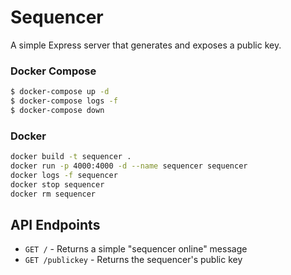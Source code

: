 # Sequencer

A simple Express server that generates and exposes a public key.

### Docker Compose

```bash
$ docker-compose up -d
$ docker-compose logs -f
$ docker-compose down
```

### Docker

```bash
docker build -t sequencer .
docker run -p 4000:4000 -d --name sequencer sequencer
docker logs -f sequencer
docker stop sequencer
docker rm sequencer
```

## API Endpoints

- `GET /` - Returns a simple "sequencer online" message
- `GET /publickey` - Returns the sequencer's public key